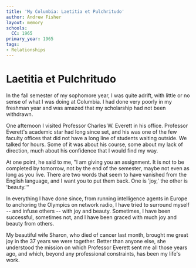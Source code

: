 ```yaml
---
title: 'My Columbia: Laetitia et Pulchritudo'
author: Andrew Fisher
layout: memory
schools:
  CC: 1965
primary_year: 1965
tags:
- Relationships
---
```

# Laetitia et Pulchritudo

In the fall semester of my sophomore year, I was quite adrift, with little or no sense of what I was doing at Columbia.  I had done very poorly in my freshman year and was amazed that my scholarship had not been withdrawn.

One afternoon I visited Professor Charles W. Everett in his office.  Professor Everett's academic star had long since set, and his was one of the few faculty offices that did not have a long line of students waiting outside.  We talked for hours.  Some of it was about his course, some about my lack of direction, much about his confidence that I would find my way.

At one point, he said to me, "I am giving you an assignment.  It is not to be completed by tomorrow, not by the end of the semester, maybe not even as long as you live.  There are two words that seem to have vanished from the English language, and I want you to put them back.  One is 'joy,' the other is 'beauty.'"

In everything I have done since, from running intelligence agents in Europe to anchoring the Olympics on network radio, I have tried to surround myself -- and infuse others -- with joy and beauty.  Sometimes, I have been successful, sometimes not, and I have been graced with much joy and beauty from others.

My beautiful wife Sharon, who died of cancer last month, brought me great joy in the 37 years we were together.   Better than anyone else, she understood the mission on which Professor Everett sent me all those years ago, and which, beyond any professional constraints, has been my life's work.
